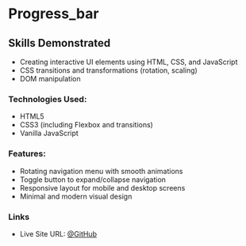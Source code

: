 # Progress_bar

## Skills Demonstrated
- Creating interactive UI elements using HTML, CSS, and JavaScript
- CSS transitions and transformations (rotation, scaling)
- DOM manipulation

### Technologies Used:
- HTML5
- CSS3 (including Flexbox and transitions)
- Vanilla JavaScript

### Features:
- Rotating navigation menu with smooth animations
- Toggle button to expand/collapse navigation
- Responsive layout for mobile and desktop screens
- Minimal and modern visual design

### Links

- Live Site URL: [@GitHub](https://rotatingnavigat.netlify.app/)
